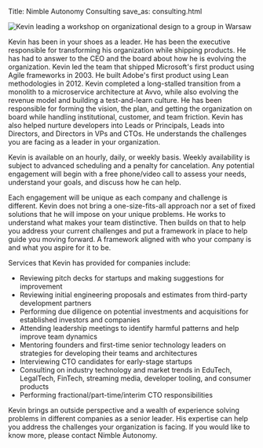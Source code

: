 Title: Nimble Autonomy Consulting
save_as: consulting.html

<span class="image right"><img src="{static}/images/20161010-CuZ-tYAXgAAhsmf.jpg" alt="Kevin leading a workshop on organizational design to a group in Warsaw" /></span>

Kevin has been in your shoes as a leader. He has been the executive responsible for transforming his organization while shipping products. He has had to answer to the CEO and the board about how he is evolving the organization. Kevin led the team that shipped Microsoft's first product using Agile frameworks in 2003. He built Adobe's first product using Lean methodologies in 2012. Kevin completed a long-stalled transition from a monolith to a microservice architecture at Avvo, while also evolving the revenue model and building a test-and-learn culture. He has been responsible for forming the vision, the plan, and getting the organization on board while handling institutional, customer, and team friction. Kevin has also helped nurture developers into Leads or Principals, Leads into Directors, and Directors in VPs and CTOs. He understands the challenges you are facing as a leader in your organization.

Kevin is available on an hourly, daily, or weekly basis. Weekly availability is subject to advanced scheduling and a penalty for cancelation. Any potential engagement will begin with a free phone/video call to assess your needs, understand your goals, and discuss how he can help.

Each engagement will be unique as each company and challenge is different. Kevin does not bring a one-size-fits-all approach nor a set of fixed solutions that he will impose on your unique problems. He works to understand what makes your team distinctive. Then builds on that to help you address your current challenges and put a framework in place to help guide you moving forward. A framework aligned with who your company is and what you aspire for it to be.

Services that Kevin has provided for companies include:

- Reviewing pitch decks for startups and making suggestions for improvement
- Reviewing initial engineering proposals and estimates from third-party development partners
- Performing due diligence on potential investments and acquisitions for established investors and companies
- Attending leadership meetings to identify harmful patterns and help improve team dynamics
- Mentoring founders and first-time senior technology leaders on strategies for developing their teams and architectures
- Interviewing CTO candidates for early-stage startups
- Consulting on industry technology and market trends in EduTech, LegalTech, FinTech, streaming media, developer tooling, and consumer products
- Performing fractional/part-time/interim CTO responsibilities

Kevin brings an outside perspective and a wealth of experience solving problems in different companies as a senior leader. His expertise can help you address the challenges your organization is facing. If you would like to know more, please contact Nimble Autonomy.
